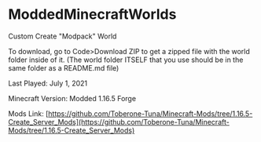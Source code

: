 # ModdedMinecraftWorlds

Custom Create "Modpack" World

To download, go to Code>Download ZIP to get a zipped file with the world folder inside of it. (The world folder ITSELF that you use should be in the same folder as a README.md file)

Last Played: July 1, 2021

Minecraft Version: Modded 1.16.5 Forge

Mods Link: [https://github.com/Toberone-Tuna/Minecraft-Mods/tree/1.16.5-Create_Server_Mods](https://github.com/Toberone-Tuna/Minecraft-Mods/tree/1.16.5-Create_Server_Mods)
